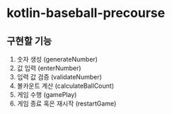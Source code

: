 # kotlin-baseball-precourse

## 구현할 기능
1. 숫자 생성 (generateNumber)
2. 값 입력 (enterNumber)
3. 입력 값 검증 (validateNumber)
4. 볼카운트 계산 (calculateBallCount)
5. 게임 수행 (gamePlay)
6. 게임 종료 혹은 재시작 (restartGame)